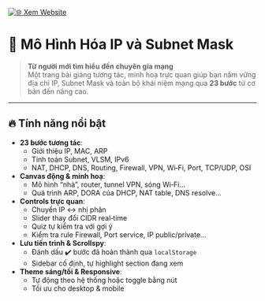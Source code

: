 [![🌐 Xem Website](https://img.shields.io/badge/Live_Demo-Click_Here-orange?style=for-the-badge&logo=firefox-browser&logoColor=white)](https://ngockhanhvd2812.github.io/network/)

# 🚀 Mô Hình Hóa IP và Subnet Mask

> **Từ người mới tìm hiểu đến chuyên gia mạng**  
> Một trang bài giảng tương tác, minh hoạ trực quan giúp bạn nắm vững địa chỉ IP, Subnet Mask và toàn bộ khái niệm mạng qua **23 bước** từ cơ bản đến nâng cao.

---

## 🔥 Tính năng nổi bật

- **23 bước tương tác**:  
  - Giới thiệu IP, MAC, ARP  
  - Tính toán Subnet, VLSM, IPv6  
  - NAT, DHCP, DNS, Routing, Firewall, VPN, Wi‑Fi, Port, TCP/UDP, OSI  
- **Canvas động & minh hoạ**:  
  - Mô hình “nhà”, router, tunnel VPN, sóng Wi‑Fi…  
  - Quá trình ARP, DORA của DHCP, NAT table, DNS resolve…  
- **Controls trực quan**:  
  - Chuyển IP ↔ nhị phân  
  - Slider thay đổi CIDR real‑time  
  - Quiz tự kiểm tra với gợi ý  
  - Kiểm tra rule Firewall, Port service, IP public/private…  
- **Lưu tiến trình & Scrollspy**:  
  - Đánh dấu ✔️ bước đã hoàn thành qua `localStorage`  
  - Sidebar cố định, tự highlight section đang xem  
- **Theme sáng/tối & Responsive**:  
  - Tự động theo hệ thống hoặc toggle bằng nút  
  - Tối ưu cho desktop & mobile

